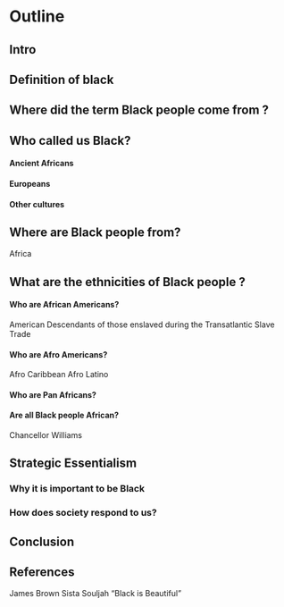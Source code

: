 # Outline
## Intro
## Definition of black
## Where did the term Black people come from ?
## Who called us Black?
#### Ancient Africans
#### Europeans
#### Other cultures
## Where are Black people from?
Africa
## What are the ethnicities of Black people ?
#### Who are African Americans?
American Descendants of those enslaved during the Transatlantic Slave Trade
#### Who are Afro Americans?
Afro Caribbean
Afro Latino
#### Who are Pan Africans?
#### Are all Black people African?
Chancellor Williams
## Strategic Essentialism
### Why it is important to be Black
### How does society respond to us?
## Conclusion
## References
James Brown
Sista Souljah
“Black is Beautiful”

